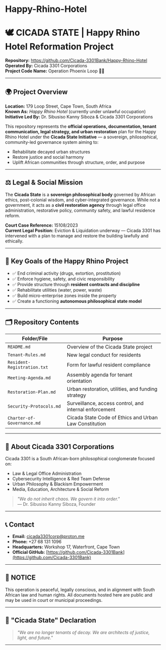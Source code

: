 # Happy-Rhino-Hotel
# 🕊️ CICADA STATE | Happy Rhino Hotel Reformation Project  
**Repository:** https://github.com/Cicada-3301Bank/Happy-Rhino-Hotel  
**Operated By:** Cicada 3301 Corporations  
**Project Code Name:** Operation Phoenix Loop 🏢🔥  

---

## 🌍 Project Overview

**Location:** 179 Loop Street, Cape Town, South Africa  
**Known As:** *Happy Rhino Hotel* (currently under unlawful occupation)  
**Initiative Led By:** Dr. Sibusiso Kanny Siboza & Cicada 3301 Corporations  

This repository represents the **official operations, documentation, tenant communication, legal strategy, and urban restoration** plan for the Happy Rhino Hotel under the **Cicada State Initiative** — a sovereign, philosophical, community-led governance system aiming to:

- Rehabilitate decayed urban structures  
- Restore justice and social harmony  
- Uplift African communities through structure, order, and purpose  

---

## ⚖️ Legal & Social Mission

The **Cicada State** is a **sovereign philosophical body** governed by African ethics, post-colonial wisdom, and cyber-integrated governance. While not a government, it acts as a **civil restoration agency** through legal office administration, restorative policy, community safety, and lawful residence reform.

**Court Case Reference:** 15108/2023  
**Current Legal Position:** Eviction & Liquidation underway — Cicada 3301 has intervened with a plan to manage and restore the building lawfully and ethically.

---

## 🧱 Key Goals of the Happy Rhino Project

- ✅ End criminal activity (drugs, extortion, prostitution)
- ✅ Enforce hygiene, safety, and civic responsibility
- ✅ Provide structure through **resident contracts and discipline**
- ✅ Rehabilitate utilities (water, power, waste)
- ✅ Build micro-enterprise zones inside the property
- ✅ Create a functioning **autonomous philosophical state model**

---

## 🗂️ Repository Contents

| Folder/File                  | Purpose                                                   |
|-----------------------------|-----------------------------------------------------------|
| `README.md`                 | Overview of the Cicada State project                      |
| `Tenant-Rules.md`           | New legal conduct for residents                           |
| `Resident-Registration.txt` | Form for lawful resident compliance                       |
| `Meeting-Agenda.md`         | Assembly agenda for tenant orientation                    |
| `Restoration-Plan.md`       | Urban restoration, utilities, and funding strategy        |
| `Security-Protocols.md`     | Surveillance, access control, and internal enforcement    |
| `Charter-of-Governance.md`  | Cicada State Code of Ethics and Urban Law Constitution    |

---

## 🧠 About Cicada 3301 Corporations

Cicada 3301 is a South African-born philosophical conglomerate focused on:

- Law & Legal Office Administration  
- Cybersecurity Intelligence & Red Team Defense  
- Urban Philosophy & Blackism Empowerment  
- Media, Education, Architecture & Social Reform  

> *"We do not inherit chaos. We govern it into order."*  
> — Dr. Sibusiso Kanny Siboza, Founder

---

## 📞 Contact

- **Email:** [cicada3301corp@proton.me](mailto:cicada3301corp@proton.me)  
- **Phone:** +27 68 131 1096  
- **Headquarters:** Workshop 17, Waterfront, Cape Town  
- **Official GitHub:** [https://github.com/Cicada-3301Bank](https://github.com/Cicada-3301Bank)

---

## 🚨 NOTICE

This operation is peaceful, legally conscious, and in alignment with South African law and human rights. All documents hosted here are public and may be used in court or municipal proceedings.

---

## 📌 "Cicada State" Declaration

> *"We are no longer tenants of decay. We are architects of justice, light, and future."*

---



